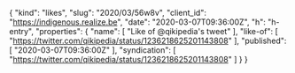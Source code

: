 {
  "kind": "likes",
  "slug": "2020/03/56w8v",
  "client_id": "https://indigenous.realize.be",
  "date": "2020-03-07T09:36:00Z",
  "h": "h-entry",
  "properties": {
    "name": [
      "Like of @qikipedia's tweet"
    ],
    "like-of": [
      "https://twitter.com/qikipedia/status/1236218625201143808"
    ],
    "published": [
      "2020-03-07T09:36:00Z"
    ],
    "syndication": [
      "https://twitter.com/qikipedia/status/1236218625201143808"
    ]
  }
}
